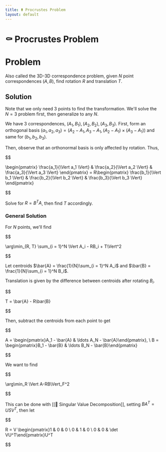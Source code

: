 ```yaml
---
title: ⚰️ Procrustes Problem
layout: default
---
```


# ⚰️ Procrustes Problem

# Problem
Also called the 3D-3D correspondence problem, given $N$ point correspondences $(A, B)$, find rotation $R$ and translation $T$.

## Solution
Note that we only need $3$ points to find the transformation. We'll solve the $N=3$ problem first, then generalize to any $N$.

We have $3$ correspondences, $(A_1, B_1), (A_2, B_2), (A_3, B_3)$. First, form an orthogonal basis $(a_1, a_2, a_3) = (A_2 - A_1, A_3 - A_1, (A_2 - A_1) \times (A_3 - A_1))$ and same for $(b_1, b_2, b_3)$.

Then, observe that an orthonormal basis is only affected by rotation. Thus, 

$$

\begin{pmatrix} \frac{a_1}{\Vert a_1 \Vert} & \frac{a_2}{\Vert a_2 \Vert} & \frac{a_3}{\Vert a_3 \Vert} \end{pmatrix} = R\begin{pmatrix} \frac{b_1}{\Vert b_1 \Vert} & \frac{b_2}{\Vert b_2 \Vert} & \frac{b_3}{\Vert b_3 \Vert} \end{pmatrix}

$$

Solve for $R = B^TA$, then find $T$ accordingly.

### General Solution
For $N$ points, we'll find 

$$

\arg\min_{R, T} \sum_{i = 1}^N \Vert A_i - RB_i + T\Vert^2

$$

Let centroids $\bar{A} = \frac{1}{N}\sum_{i = 1}^N A_i$ and $\bar{B} = \frac{1}{N}\sum_{i = 1}^N B_i$.

Translation is given by the difference between centroids after rotating $B_i$. 

$$

T = \bar{A} - R\bar{B}

$$

Then, subtract the centroids from each point to get 

$$

A = \begin{pmatrix}A_1 - \bar{A} & \ldots A_N - \bar{A}\end{pmatrix}, \ B = \begin{pmatrix}B_1 - \bar{B} & \ldots B_N - \bar{B}\end{pmatrix}

$$

We want to find 

$$

\arg\min_R \Vert A-RB\Vert_F^2

$$

This can be done with [[📎 Singular Value Decomposition]], setting $BA^T = USV^T$, then let 

$$

R = V \begin{pmatrix}1 & 0 & 0 \\ 0 & 1 & 0 \\ 0 & 0 & \det VU^T\end{pmatrix}U^T

$$

